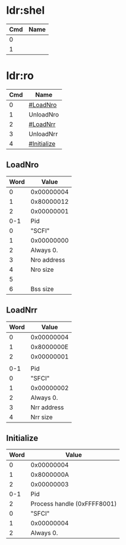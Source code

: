 # ldr:shel

| Cmd | Name |
| --- | ---- |
| 0   |      |
| 1   |      |

# ldr:ro

| Cmd | Name                                   |
| --- | -------------------------------------- |
| 0   | [\#LoadNro](#LoadNro "wikilink")       |
| 1   | UnloadNro                              |
| 2   | [\#LoadNrr](#LoadNrr "wikilink")       |
| 3   | UnloadNrr                              |
| 4   | [\#Initialize](#Initialize "wikilink") |

## LoadNro

| Word | Value       |
| ---- | ----------- |
| 0    | 0x00000004  |
| 1    | 0x80000012  |
| 2    | 0x00000001  |
| 0-1  | Pid         |
| 0    | "SCFI"      |
| 1    | 0x00000000  |
| 2    | Always 0.   |
| 3    | Nro address |
| 4    | Nro size    |
| 5    |             |
| 6    | Bss size    |

## LoadNrr

| Word | Value       |
| ---- | ----------- |
| 0    | 0x00000004  |
| 1    | 0x8000000E  |
| 2    | 0x00000001  |
|      |             |
| 0-1  | Pid         |
| 0    | "SFCI"      |
| 1    | 0x00000002  |
| 2    | Always 0.   |
| 3    | Nrr address |
| 4    | Nrr size    |

## Initialize

| Word | Value                       |
| ---- | --------------------------- |
| 0    | 0x00000004                  |
| 1    | 0x8000000A                  |
| 2    | 0x00000003                  |
| 0-1  | Pid                         |
| 2    | Process handle (0xFFFF8001) |
| 0    | "SFCI"                      |
| 1    | 0x00000004                  |
| 2    | Always 0.                   |
